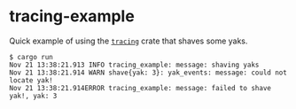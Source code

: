 # tracing-example

Quick example of using the [`tracing`](https://github.com/tokio-rs/tracing) crate that shaves some yaks.

```console
$ cargo run
Nov 21 13:38:21.913 INFO tracing_example: message: shaving yaks
Nov 21 13:38:21.914 WARN shave{yak: 3}: yak_events: message: could not locate yak!
Nov 21 13:38:21.914ERROR tracing_example: message: failed to shave yak!, yak: 3
```
